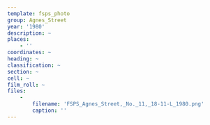 ```yaml
---
template: fsps_photo
group: Agnes_Street
year: '1980'
description: ~
places:
    - ''
coordinates: ~
heading: ~
classification: ~
section: ~
cell: ~
film_roll: ~
files:
    -
        filename: 'FSPS_Agnes_Street,_No._11,_18-11-L_1980.png'
        caption: ''
---
```

